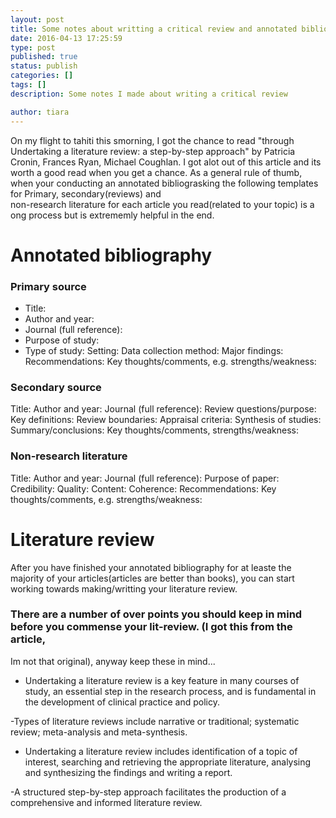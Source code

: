 ```yaml
---
layout: post
title: Some notes about writting a critical review and annotated bibliography
date: 2016-04-13 17:25:59
type: post
published: true
status: publish
categories: []
tags: []
description: Some notes I made about writing a critical review

author: tiara 
---
```


On my flight to tahiti this smorning, I got the chance to read "through Undertaking a literature review:
a step-by-step approach" by Patricia Cronin, Frances Ryan, Michael Coughlan. I got alot out of this article 
and its worth a good read when you get a chance. 
As a general rule of thumb, when your conducting an annotated bibliograsking the following templates for Primary, secondary(reviews) and  
non-research literature for each article you read(related to your topic) is a ong process but is extrememly helpful in the end. 

# Annotated bibliography

### Primary source 

* Title: 
* Author and year: 
* Journal (full reference): 
* Purpose of study: 
* Type of study: 
Setting: 
Data collection method: 
Major findings: 
Recommendations: 
Key thoughts/comments, 
e.g. strengths/weakness: 

### Secondary source 

Title: 
Author and year: 
Journal (full reference): 
Review questions/purpose: 
Key definitions: 
Review boundaries: 
Appraisal criteria: 
Synthesis of studies: 
Summary/conclusions: 
Key thoughts/comments, 
 strengths/weakness: 
 
 ### Non-research literature 
 
Title:
Author and year:
Journal (full reference):
Purpose of paper:
Credibility:
Quality:
Content:
Coherence:
Recommendations:
Key thoughts/comments,
e.g. strengths/weakness:

# Literature review

After you have finished your annotated bibliography for at leaste the majority of your articles(articles are better than books),
you can start working towards making/writting your literature review. 

### There are a number of over points you should keep in mind before you commense your lit-review. (I got this from the article,
Im not that original), anyway keep these in mind...

- Undertaking a literature review is a key feature in many courses of study,
an essential step in the research process, and is fundamental in the
development of clinical practice and policy.

-Types of literature reviews include narrative or traditional; systematic review;
meta-analysis and meta-synthesis.

- Undertaking a literature review includes identification of a topic of interest,
searching and retrieving the appropriate literature, analysing and synthesizing
the findings and writing a report.

-A structured step-by-step approach facilitates the production of a comprehensive
and informed literature review.
